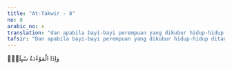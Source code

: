 ```yaml
---
title: "At-Takwir - 8"
no: 8
arabic_no: ٨
translation: "dan apabila bayi-bayi perempuan yang dikubur hidup-hidup ditanya, "
tafsir: "Dan apabila bayi-bayi perempuan yang dikubur hidup-hidup ditanya, karena dosa apakah dia dibunuh? Dalam ayat ini Allah menerangkan bahwa bayi-bayi yang pernah dikubur hidup-hidup akan dihidupkan kembali di hadapan orang yang menguburkannya dan ditanya karena dosa apakah dia dibunuh. Jawaban pertanyaan ini memberikan kesan yang lebih dalam kepada si pembunuhnya karena bayi perempuan itu akan menjawab bahwa ia dikubur hidup-hidup tanpa dosa sama sekali, hanya karena orang tuanya takut dihinggapi kefakiran dan kemiskinan. Kebiasaan orang Arab pada zaman Jahiliah ini sangat di luar peri kemanusiaan.\n\nDi kalangan mereka ada yang tidak mengubur hidup-hidup anaknya yang perempuan, tetapi ia memberikan pekerjaan kepadanya dengan menggembalakan kambing di padang pasir dengan pakaian bulu dan membiarkan hidup dalam kesepian.\n\nDan ada pula yang membiarkan anak perempuannya itu hidup sampai umur enam tahun kemudian ia berkata kepada ibunya, \"Dandanilah anak ini dengan pakaian yang baik, karena akan dibawa ziarah mengunjungi bibinya.\" Sebelumnya ia telah menggali sebuah sumur di padang pasir. Setelah ia sampai dengan anak perempuannya itu di tepi sumur itu, lalu berkata, \"Tengok, apa yang ada dalam sumur itu.\" Kemudian anak perempuan itu ditendang dari belakang dan setelah jatuh ke dalam sumur itu lalu ditimbun dan diratakan dengan tanah. Dan di antara mereka ada yang berbuat lebih kejam lagi daripada ini. Setelah datang agama Islam, maka kekejaman yang di luar peri kemanusiaan itu diganti dengan sikap yang penuh ramah dan kesayangan.\n\nDi antara alasan pembunuhan anak perempuan di masa Jahiliah adalah karena anak perempuan dianggap tidak punya nilai ekonomis yang bisa menguntungkan keluarga. Alasan lain adalah karena anak perempuan dianggap sangat lemah, sering menjadi korban pelecehan seksual atau karena perempuan dianggap sebagai penggoda laki-laki yang bisa membuat malu keluarga.\n\nDalam Surah an-Nahl/16: 58, Allah menggambarkan seorang laki-laki yang mendapat kelahiran putrinya dengan wajah hitam karena menahan marah.\n\nPadahal apabila seseorang dari mereka diberi kabar dengan (kelahiran) anak perempuan, wajahnya menjadi hitam (merah padam), dan dia sangat marah. (an-Nahl/16: 58)\n\nIslam adalah agama yang menghormati perempuan, sama seperti menghormati laki-laki. Oleh sebab itu, Islam melarang pembunuhan bayi laki-laki maupun perempuan, baik karena kemiskinan atau karena takut miskin. Allah berfirman:\n\nJanganlah membunuh anak-anakmu karena miskin. Kamilah yang memberi rezeki kepadamu dan kepada mereka. (al-An'am/6: 151)"
---
```


وَاِذَا الْمَوْءٗدَةُ سُىِٕلَتْۖ 
